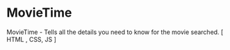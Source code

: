 # MovieTime
MovieTime - Tells all the details you need to know for the movie searched. [ HTML , CSS, JS ]
